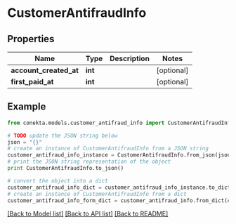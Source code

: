 # CustomerAntifraudInfo


## Properties
Name | Type | Description | Notes
------------ | ------------- | ------------- | -------------
**account_created_at** | **int** |  | [optional] 
**first_paid_at** | **int** |  | [optional] 

## Example

```python
from conekta.models.customer_antifraud_info import CustomerAntifraudInfo

# TODO update the JSON string below
json = "{}"
# create an instance of CustomerAntifraudInfo from a JSON string
customer_antifraud_info_instance = CustomerAntifraudInfo.from_json(json)
# print the JSON string representation of the object
print CustomerAntifraudInfo.to_json()

# convert the object into a dict
customer_antifraud_info_dict = customer_antifraud_info_instance.to_dict()
# create an instance of CustomerAntifraudInfo from a dict
customer_antifraud_info_form_dict = customer_antifraud_info.from_dict(customer_antifraud_info_dict)
```
[[Back to Model list]](../README.md#documentation-for-models) [[Back to API list]](../README.md#documentation-for-api-endpoints) [[Back to README]](../README.md)


